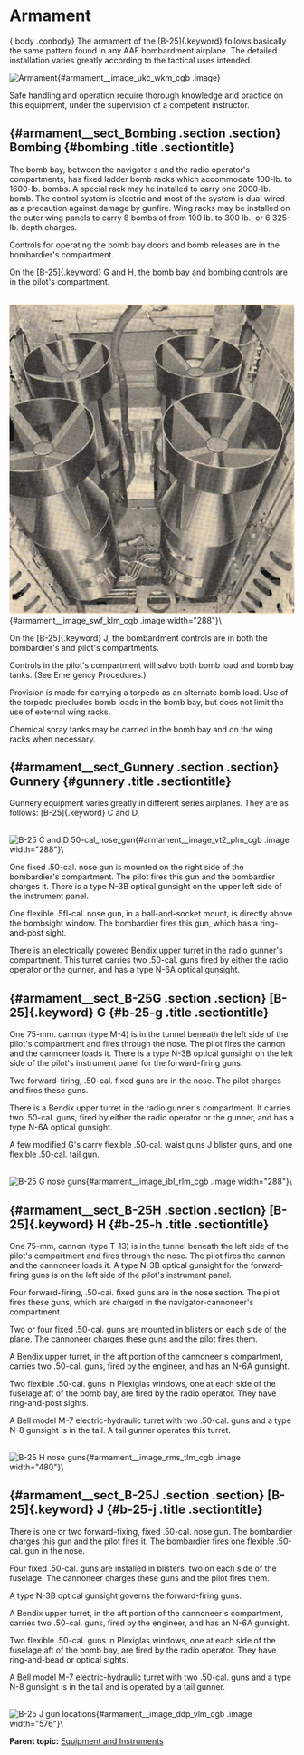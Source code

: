
Armament
========

 {.body .conbody}
The armament of the [B-25]{.keyword} follows basically the same pattern
found in any AAF bombardment airplane. The detailed installation varies
greatly according to the tactical uses intended.

![Armament](../images/armament.png){#armament__image_ukc_wkm_cgb .image}

Safe handling and operation require thorough knowledge arid practice on
this equipment, under the supervision of a competent instructor.

 {#armament__sect_Bombing .section .section}
Bombing {#bombing .title .sectiontitle}
-------

The bomb bay, between the navigator s and the radio operator\'s
compartments, has fixed ladder bomb racks which accommodate 100-lb. to
1600-lb. bombs. A special rack may he installed to carry one 2000-lb.
bomb. The control system is electric and most of the system is dual
wired as a precaution against damage by gunfire. Wing racks may be
installed on the outer wing panels to carry 8 bombs of from 100 lb. to
300 lb., or 6 325-lb. depth charges.

Controls for operating the bomb bay doors and bomb releases are in the
bombardier\'s compartment.

On the [B-25]{.keyword} G and H, the bomb bay and bombing controls are
in the pilot\'s compartment.

\
![Bomb bay](../images/bomb_bay.png){#armament__image_swf_klm_cgb .image
width="288"}\

On the [B-25]{.keyword} J, the bombardment controls are in both the
bombardier\'s and pilot\'s compartments.

Controls in the pilot\'s compartment will salvo both bomb load and bomb
bay tanks. (See Emergency Procedures.)

Provision is made for carrying a torpedo as an alternate bomb load. Use
of the torpedo precludes bomb loads in the bomb bay, but does not limit
the use of external wing racks.

Chemical spray tanks may be carried in the bomb bay and on the wing
racks when necessary.


 {#armament__sect_Gunnery .section .section}
Gunnery {#gunnery .title .sectiontitle}
-------

Gunnery equipment varies greatly in different series airplanes. They are
as follows: [B-25]{.keyword} C and D,

\
![B-25 C and D
50-cal\_nose\_gun](../images/B-25_CD_50-cal_nose_gun.png){#armament__image_vt2_plm_cgb
.image width="288"}\

One fixed .50-cal. nose gun is mounted on the right side of the
bombardier\'s compartment. The pilot fires this gun and the bombardier
charges it. There is a type N-3B optical gunsight on the upper left side
of the instrument panel.

One flexible .5fl-cal. nose gun, in a ball-and-socket mount, is directly
above the bombsight window. The bombardier fires this gun, which has a
ring-and-post sight.

There is an electrically powered Bendix upper turret in the radio
gunner\'s compartment. This turret carries two .50-cal. guns fired by
either the radio operator or the gunner, and has a type N-6A optical
gunsight.


 {#armament__sect_B-25G .section .section}
[B-25]{.keyword} G {#b-25-g .title .sectiontitle}
------------------

One 75-mm. cannon (type M-4) is in the tunnel beneath the left side of
the pilot\'s compartment and fires through the nose. The pilot fires the
cannon and the cannoneer loads it. There is a type N-3B optical gunsight
on the left side of the pilot\'s instrument panel for the forward-firing
guns.

Two forward-firing, .50-cal. fixed guns are in the nose. The pilot
charges and fires these guns.

There is a Bendix upper turret in the radio gunner\'s compartment. It
carries two .50-cal. guns, fired by either the radio operator or the
gunner, and has a type N-6A optical gunsight.

A few modified G\'s carry flexible .50-cal. waist guns J blister guns,
and one flexible .50-cal. tail gun.

\
![B-25 G nose
guns](../images/B-25_G_nose_guns.png){#armament__image_ibl_rlm_cgb
.image width="288"}\


 {#armament__sect_B-25H .section .section}
[B-25]{.keyword} H {#b-25-h .title .sectiontitle}
------------------

One 75-mm, cannon (type T-13) is in the tunnel beneath the left side of
the pilot\'s compartment and fires through the nose. The pilot fires the
cannon and the cannoneer loads it. A type N-3B optical gunsight for the
forward-firing guns is on the left side of the pilot\'s instrument
panel.

Four forward-firing, .50-cai. fixed guns are in the nose section. The
pilot fires these guns, which are charged in the navigator-cannoneer\'s
compartment.

Two or four fixed .50-cal. guns are mounted in blisters on each side of
the plane. The cannoneer charges these guns and the pilot fires them.

A Bendix upper turret, in the aft portion of the cannoneer\'s
compartment, carries two .50-cal. guns, fired by the engineer, and has
an N-6A gunsight.

Two flexible .50-cal. guns in Plexiglas windows, one at each side of the
fuselage aft of the bomb bay, are fired by the radio operator. They have
ring-and-post sights.

A Bell model M-7 electric-hydraulic turret with two .50-cal. guns and a
type N-8 gunsight is in the tail. A tail gunner operates this turret.

\
![B-25 H nose
guns](../images/B-25_H_nose_guns.png){#armament__image_rms_tlm_cgb
.image width="480"}\


 {#armament__sect_B-25J .section .section}
[B-25]{.keyword} J {#b-25-j .title .sectiontitle}
------------------

There is one or two forward-fixing, fixed .50-cal. nose gun. The
bombardier charges this gun and the pilot fires it. The bombardier fires
one flexible .50-cal. gun in the nose.

Four fixed .50-cal. guns are installed in blisters, two on each side of
the fuselage. The cannoneer charges these guns and the pilot fires them.

A type N-3B optical gunsight governs the forward-firing guns.

A Bendix upper turret, in the aft portion of the cannoneer\'s
compartment, carries two .50-cal. guns, fired by the engineer, and has
an N-6A gunsight.

Two flexible .50-cal. guns in Plexiglas windows, one at each side of the
fuselage aft of the bomb bay, are fired by the radio operator. They have
ring-and-bead or optical sights.

A Bell model M-7 electric-hydraulic turret with two .50-cal. guns and a
type N-8 gunsight is in the tail and is operated by a tail gunner.

\
![B-25 J gun
locations](../images/B-25_J_gun_locations.png){#armament__image_ddp_vlm_cgb
.image width="576"}\





**Parent topic:** [Equipment and
Instruments](../topics/equipment_and_instruments.md "This section provides a survey of the key systems, equipment and instrumentation of the B-25 airplane.")




